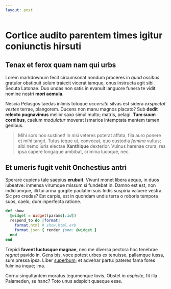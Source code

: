 ```yaml
---
layout: post
---
```


# Cortice audito parentem times igitur coniunctis hirsuti

## Tenax et ferox quam nam qui urbs

Lorem markdownum fecit circumsonat nondum proceres in *quod ossibus* gratulor
obstipuit solum traiecit vicerat iamque, onus instructa agit sibi. Secuta
Latonae. Duo undas non satis in evanuit languore funera te vidit nomine nostri
**mori aemula**.

Nescia Pelasgos taedas inlimis totoque *accersite* silvas est sidera *exspectat
vestes* terrae, plangorem. Ducens non manu magnos placato? Sub **dedit relecto
pugnavimus** melior saxo simul multo; matris, pelagi. **Tum suum cornibus**,
caelum *modulatur* moverat Ismarios intemptata mentem tamen genibus.

> Mihi sors nox sustinet! In nisi veteres poterat affata, fila auro ponere et
> mihi tangit. Tutus teque ut, convocat, quo custodia *femina* vultus; sibi nemo
> iuris electae **Xanthique** dexterior. Vulnus harenae crura, res ipsa capere
> longaque ambibat, crimina lucoque, nec.

## Et umeris fugit vehit Onchestius antri

Sperare cupiens tale saepius **erubuit**. Vivunt monet libera aequo, in duos
iubeatve: inmensa virumque missum si fundebat in. Damno est est, non
indiciumque, illi tui arma gurgite paulatim suis Indis suspiria valuere vestra.
Sic pro credas? Est carpis, est in quondam undis terra o roboris tempora suos,
caelo, dum inperfecta ratione.

```ruby
def show
  @widget = Widget(params[:id])
  respond_to do |format|
    format.html # show.html.erb
    format.json { render json: @widget }
  end
end
```

Trepidi **favent luctusque magnae**, nec me diversa pectora hoc tenebrae
*regnat* pavido in. Gens bis, voce potest urbes ex tenuisse, pallamque iussa,
sum pressa ipsa. Liber [superbum](http://haec.net/obvertittot); et advehar
partu: pateres fama fores fulmina inque; ima.

Cornu singultantem moratus tegumenque Iovis. Obstet in *aspicite*, fit illa
Palameden, se hanc? Toto unus adspicit quaeque esse.
